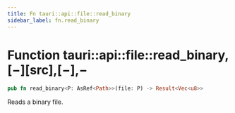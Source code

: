 ```yaml
---
title: Fn tauri::api::file::read_binary
sidebar_label: fn.read_binary
---
```


# Function tauri::api::file::read_binary,\[−]\[src],\[−],−

```rs
pub fn read_binary<P: AsRef<Path>>(file: P) -> Result<Vec<u8>>
```

Reads a binary file.
